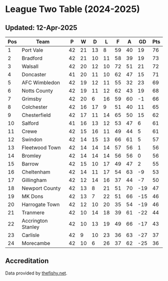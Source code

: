 # League Two Table (2024-2025)
## Updated: 12-Apr-2025

| Pos | Team | P | W | D | L | F | A | GD | Pts |
| --- | --- | --- | --- | --- | --- | --- | --- | --- | --- |
| 1 | Port Vale | 42 | 21 | 13 | 8 | 59 | 40 | 19 | 76 |
| 2 | Bradford | 42 | 21 | 10 | 11 | 58 | 39 | 19 | 73 |
| 3 | Walsall | 42 | 20 | 12 | 10 | 72 | 51 | 21 | 72 |
| 4 | Doncaster | 41 | 20 | 11 | 10 | 62 | 47 | 15 | 71 |
| 5 | AFC Wimbledon | 42 | 19 | 12 | 11 | 55 | 32 | 23 | 69 |
| 6 | Notts County | 42 | 19 | 11 | 12 | 62 | 43 | 19 | 68 |
| 7 | Grimsby | 42 | 20 | 6 | 16 | 59 | 60 | -1 | 66 |
| 8 | Colchester | 42 | 16 | 17 | 9 | 51 | 40 | 11 | 65 |
| 9 | Chesterfield | 42 | 17 | 11 | 14 | 65 | 50 | 15 | 62 |
| 10 | Salford | 41 | 16 | 13 | 12 | 53 | 47 | 6 | 61 |
| 11 | Crewe | 42 | 15 | 16 | 11 | 49 | 44 | 5 | 61 |
| 12 | Swindon | 42 | 14 | 15 | 13 | 66 | 61 | 5 | 57 |
| 13 | Fleetwood Town | 42 | 14 | 14 | 14 | 57 | 56 | 1 | 56 |
| 14 | Bromley | 42 | 14 | 14 | 14 | 56 | 56 | 0 | 56 |
| 15 | Barrow | 42 | 15 | 10 | 17 | 49 | 47 | 2 | 55 |
| 16 | Cheltenham | 42 | 14 | 11 | 17 | 54 | 63 | -9 | 53 |
| 17 | Gillingham | 42 | 12 | 14 | 16 | 37 | 44 | -7 | 50 |
| 18 | Newport County | 42 | 13 | 8 | 21 | 51 | 70 | -19 | 47 |
| 19 | MK Dons | 42 | 13 | 7 | 22 | 51 | 66 | -15 | 46 |
| 20 | Harrogate Town | 42 | 12 | 10 | 20 | 35 | 54 | -19 | 46 |
| 21 | Tranmere | 42 | 10 | 14 | 18 | 39 | 61 | -22 | 44 |
| 22 | Accrington Stanley | 42 | 10 | 13 | 19 | 49 | 66 | -17 | 43 |
| 23 | Carlisle | 42 | 9 | 10 | 23 | 36 | 63 | -27 | 37 |
| 24 | Morecambe | 42 | 10 | 6 | 26 | 37 | 62 | -25 | 36 |

## Accreditation 

Data provided by [thefishy.net](https://www.thefishy.net/).